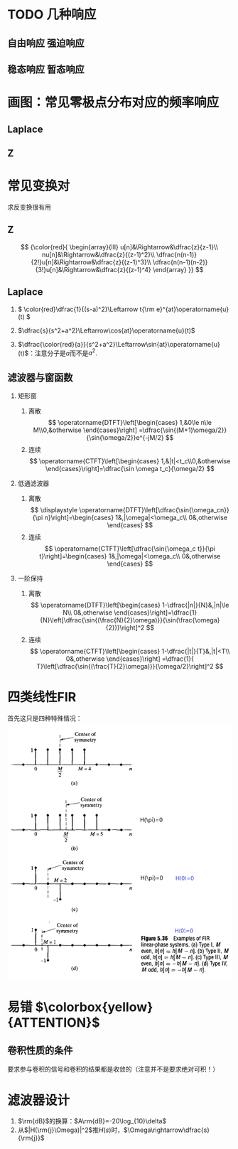 # TODO 几种响应
## 自由响应 强迫响应
## 稳态响应 暂态响应 


# 画图：常见零极点分布对应的频率响应
## Laplace
### 

  
## Z

# 常见变换对
求反变换很有用
## Z
$$
{\color{red}{
\begin{array}{lll}
  u[n]&\Rightarrow&\dfrac{z}{z-1}\\
  nu[n]&\Rightarrow&\dfrac{z}{(z-1)^2}\\
  \dfrac{n(n-1)}{2!}u[n]&\Rightarrow&\dfrac{z}{(z-1)^3}\\
  \dfrac{n(n-1)(n-2)}{3!}u[n]&\Rightarrow&\dfrac{z}{(z-1)^4}
\end{array}
}}
$$
## Laplace
1. $
\color{red}\dfrac{1}{(s-a)^2}\Leftarrow t{\rm e}^{at}\operatorname{u}(t)
$
2. $\dfrac{s}{s^2+a^2}\Leftarrow\cos{at}\operatorname{u}(t)$

3. $\dfrac{\color{red}{a}}{s^2+a^2}\Leftarrow\sin{at}\operatorname{u}(t)$：注意分子是$a$而不是$a^2$.
## 滤波器与窗函数
1. 矩形窗
   1. 离散
   $$
   \operatorname{DTFT}\left[\begin{cases}
       1,&0\le n\le M\\0,&otherwise
   \end{cases}\right]
   =\dfrac{\sin{(M+1)\omega/2}}{\sin{\omega/2}}e^{-jM/2}
   $$
   2. 连续
   $$
    \operatorname{CTFT}\left[\begin{cases}
        1,&|t|<t_c\\0,&otherwise
    \end{cases}\right]=\dfrac{\sin \omega t_c}{\omega/2}
   $$
2. 低通滤波器
   1. 离散
   $$
   \displaystyle
   \operatorname{DTFT}\left[\dfrac{\sin{\omega_cn}}{\pi n}\right]=\begin{cases}
     1&,|\omega|<\omega_c\\
     0&,otherwise
   \end{cases}
   $$
   1. 连续
   $$
   \operatorname{CTFT}\left[\dfrac{\sin{\omega_c t}}{\pi t}\right]=\begin{cases}
     1&,|\omega|<\omega_c\\
     0&,otherwise
   \end{cases} 
   $$

3. 一阶保持
   1. 离散
      $$
      \operatorname{DTFT}\left[\begin{cases}
        1-\dfrac{|n|}{N}&,|n|\le N\\
        0&,otherwise
      \end{cases}\right]=\dfrac{1}{N}\left[\dfrac{\sin{(\frac{N}{2}\omega)}}{\sin(\frac{\omega}{2})}\right]^2
      $$
   2. 连续
      $$
      \operatorname{CTFT}\left[\begin{cases}
        1-\dfrac{|t|}{T}&,|t|<T\\
        0&,otherwise
      \end{cases}\right]
      =\dfrac{1}{ T}\left[\dfrac{\sin{(\frac{T}{2}\omega)}}{\omega/2}\right]^2
      $$
# 四类线性FIR
首先这只是四种特殊情况：
![](image/2019-10-23-14-47-41.png)

# 易错 $\colorbox{yellow}{ATTENTION}$
## 卷积性质的条件
要求参与卷积的信号和卷积的结果都是收敛的（注意并不是要求绝对可积！）

# 滤波器设计
1. $\rm{dB}$的换算：$A\rm{dB}=-20\log_{10}\delta$
2. 从$|H(\rm{j}\Omega)|^2$推$H(s)$时，$\Omega\rightarrow\dfrac{s}{\rm{j}}$
